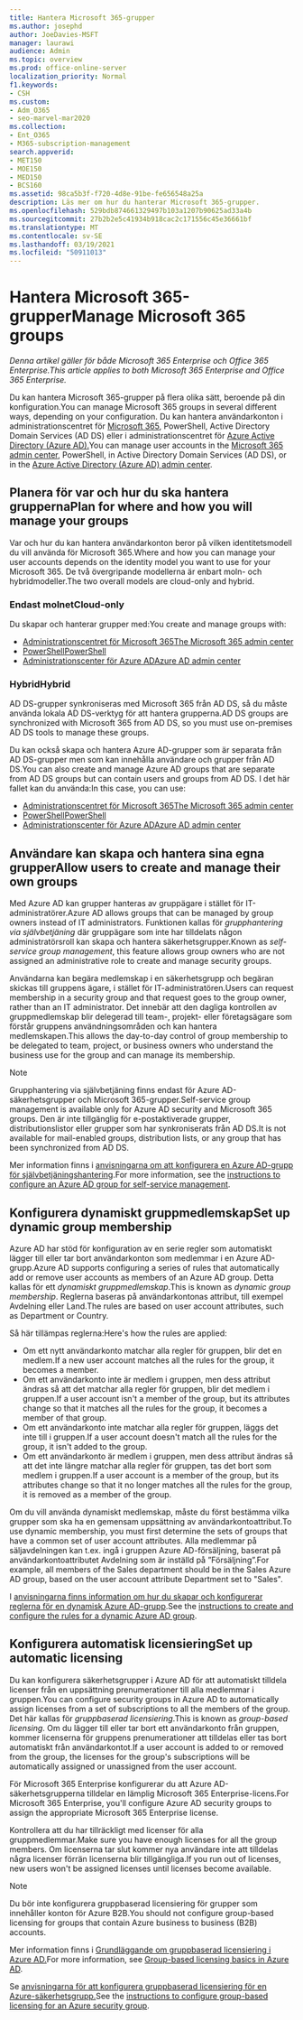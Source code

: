 ```yaml
---
title: Hantera Microsoft 365-grupper
ms.author: josephd
author: JoeDavies-MSFT
manager: laurawi
audience: Admin
ms.topic: overview
ms.prod: office-online-server
localization_priority: Normal
f1.keywords:
- CSH
ms.custom:
- Adm_O365
- seo-marvel-mar2020
ms.collection:
- Ent_O365
- M365-subscription-management
search.appverid:
- MET150
- MOE150
- MED150
- BCS160
ms.assetid: 98ca5b3f-f720-4d8e-91be-fe656548a25a
description: Läs mer om hur du hanterar Microsoft 365-grupper.
ms.openlocfilehash: 529bdb874661329497b103a1207b90625ad33a4b
ms.sourcegitcommit: 27b2b2e5c41934b918cac2c171556c45e36661bf
ms.translationtype: MT
ms.contentlocale: sv-SE
ms.lasthandoff: 03/19/2021
ms.locfileid: "50911013"
---
```

# <a name="manage-microsoft-365-groups"></a><span data-ttu-id="4c633-103">Hantera Microsoft 365-grupper</span><span class="sxs-lookup"><span data-stu-id="4c633-103">Manage Microsoft 365 groups</span></span>

<span data-ttu-id="4c633-104">*Denna artikel gäller för både Microsoft 365 Enterprise och Office 365 Enterprise.*</span><span class="sxs-lookup"><span data-stu-id="4c633-104">*This article applies to both Microsoft 365 Enterprise and Office 365 Enterprise.*</span></span>

<span data-ttu-id="4c633-105">Du kan hantera Microsoft 365-grupper på flera olika sätt, beroende på din konfiguration.</span><span class="sxs-lookup"><span data-stu-id="4c633-105">You can manage Microsoft 365 groups in several different ways, depending on your configuration.</span></span> <span data-ttu-id="4c633-106">Du kan hantera användarkonton i administrationscentret för [Microsoft 365](../admin/add-users/index.yml), PowerShell, Active Directory Domain Services (AD DS) eller i administrationscentret för [Azure Active Directory (Azure AD).](/azure/active-directory/fundamentals/active-directory-groups-create-azure-portal)</span><span class="sxs-lookup"><span data-stu-id="4c633-106">You can manage user accounts in the [Microsoft 365 admin center](../admin/add-users/index.yml), PowerShell, in Active Directory Domain Services (AD DS), or in the [Azure Active Directory (Azure AD) admin center](/azure/active-directory/fundamentals/active-directory-groups-create-azure-portal).</span></span> 

## <a name="plan-for-where-and-how-you-will-manage-your-groups"></a><span data-ttu-id="4c633-107">Planera för var och hur du ska hantera grupperna</span><span class="sxs-lookup"><span data-stu-id="4c633-107">Plan for where and how you will manage your groups</span></span>

<span data-ttu-id="4c633-108">Var och hur du kan hantera användarkonton beror på vilken identitetsmodell du vill använda för Microsoft 365.</span><span class="sxs-lookup"><span data-stu-id="4c633-108">Where and how you can manage your user accounts depends on the identity model you want to use for your Microsoft 365.</span></span> <span data-ttu-id="4c633-109">De två övergripande modellerna är enbart moln- och hybridmodeller.</span><span class="sxs-lookup"><span data-stu-id="4c633-109">The two overall models are cloud-only and hybrid.</span></span>
  
### <a name="cloud-only"></a><span data-ttu-id="4c633-110">Endast molnet</span><span class="sxs-lookup"><span data-stu-id="4c633-110">Cloud-only</span></span>

<span data-ttu-id="4c633-111">Du skapar och hanterar grupper med:</span><span class="sxs-lookup"><span data-stu-id="4c633-111">You create and manage groups with:</span></span>

- [<span data-ttu-id="4c633-112">Administrationscentret för Microsoft 365</span><span class="sxs-lookup"><span data-stu-id="4c633-112">The Microsoft 365 admin center</span></span>](../admin/add-users/index.yml)
- [<span data-ttu-id="4c633-113">PowerShell</span><span class="sxs-lookup"><span data-stu-id="4c633-113">PowerShell</span></span>](maintain-group-membership-with-microsoft-365-powershell.md)
- [<span data-ttu-id="4c633-114">Administrationscenter för Azure AD</span><span class="sxs-lookup"><span data-stu-id="4c633-114">Azure AD admin center</span></span>](/azure/active-directory/fundamentals/active-directory-groups-create-azure-portal)
    
### <a name="hybrid"></a><span data-ttu-id="4c633-115">Hybrid</span><span class="sxs-lookup"><span data-stu-id="4c633-115">Hybrid</span></span>

<span data-ttu-id="4c633-116">AD DS-grupper synkroniseras med Microsoft 365 från AD DS, så du måste använda lokala AD DS-verktyg för att hantera grupperna.</span><span class="sxs-lookup"><span data-stu-id="4c633-116">AD DS groups are synchronized with Microsoft 365 from AD DS, so you must use on-premises AD DS tools to manage these groups.</span></span>

<span data-ttu-id="4c633-117">Du kan också skapa och hantera Azure AD-grupper som är separata från AD DS-grupper men som kan innehålla användare och grupper från AD DS.</span><span class="sxs-lookup"><span data-stu-id="4c633-117">You can also create and manage Azure AD groups that are separate from AD DS groups but can contain users and groups from AD DS.</span></span> <span data-ttu-id="4c633-118">I det här fallet kan du använda:</span><span class="sxs-lookup"><span data-stu-id="4c633-118">In this case, you can use:</span></span>

- [<span data-ttu-id="4c633-119">Administrationscentret för Microsoft 365</span><span class="sxs-lookup"><span data-stu-id="4c633-119">The Microsoft 365 admin center</span></span>](../admin/add-users/index.yml)
- [<span data-ttu-id="4c633-120">PowerShell</span><span class="sxs-lookup"><span data-stu-id="4c633-120">PowerShell</span></span>](maintain-group-membership-with-microsoft-365-powershell.md)
- [<span data-ttu-id="4c633-121">Administrationscenter för Azure AD</span><span class="sxs-lookup"><span data-stu-id="4c633-121">Azure AD admin center</span></span>](/azure/active-directory/fundamentals/active-directory-groups-create-azure-portal)

## <a name="allow-users-to-create-and-manage-their-own-groups"></a><span data-ttu-id="4c633-122">Användare kan skapa och hantera sina egna grupper</span><span class="sxs-lookup"><span data-stu-id="4c633-122">Allow users to create and manage their own groups</span></span>

<span data-ttu-id="4c633-123">Med Azure AD kan grupper hanteras av gruppägare i stället för IT-administratörer.</span><span class="sxs-lookup"><span data-stu-id="4c633-123">Azure AD allows groups that can be managed by group owners instead of IT administrators.</span></span> <span data-ttu-id="4c633-124">Funktionen kallas för *grupphantering via självbetjäning* där gruppägare som inte har tilldelats någon administratörsroll kan skapa och hantera säkerhetsgrupper.</span><span class="sxs-lookup"><span data-stu-id="4c633-124">Known as *self-service group management*, this feature allows group owners who are not assigned an administrative role to create and manage security groups.</span></span> 

<span data-ttu-id="4c633-125">Användarna kan begära medlemskap i en säkerhetsgrupp och begäran skickas till gruppens ägare, i stället för IT-administratören.</span><span class="sxs-lookup"><span data-stu-id="4c633-125">Users can request membership in a security group and that request goes to the group owner, rather than an IT administrator.</span></span> <span data-ttu-id="4c633-126">Det innebär att den dagliga kontrollen av gruppmedlemskap blir delegerad till team-, projekt- eller företagsägare som förstår gruppens användningsområden och kan hantera medlemskapen.</span><span class="sxs-lookup"><span data-stu-id="4c633-126">This allows the day-to-day control of group membership to be delegated to team, project, or business owners who understand the business use for the group and can manage its membership.</span></span>

>[!Note]
><span data-ttu-id="4c633-127">Grupphantering via självbetjäning finns endast för Azure AD-säkerhetsgrupper och Microsoft 365-grupper.</span><span class="sxs-lookup"><span data-stu-id="4c633-127">Self-service group management is available only for Azure AD security and Microsoft 365 groups.</span></span> <span data-ttu-id="4c633-128">Den är inte tillgänglig för e-postaktiverade grupper, distributionslistor eller grupper som har synkroniserats från AD DS.</span><span class="sxs-lookup"><span data-stu-id="4c633-128">It is not available for mail-enabled groups, distribution lists, or any group that has been synchronized from AD DS.</span></span>
>

<span data-ttu-id="4c633-129">Mer information finns i [anvisningarna om att konfigurera en Azure AD-grupp för självbetjäningshantering](/azure/active-directory/active-directory-accessmanagement-self-service-group-management).</span><span class="sxs-lookup"><span data-stu-id="4c633-129">For more information, see the [instructions to configure an Azure AD group for self-service management](/azure/active-directory/active-directory-accessmanagement-self-service-group-management).</span></span>

## <a name="set-up-dynamic-group-membership"></a><span data-ttu-id="4c633-130">Konfigurera dynamiskt gruppmedlemskap</span><span class="sxs-lookup"><span data-stu-id="4c633-130">Set up dynamic group membership</span></span>

<span data-ttu-id="4c633-131">Azure AD har stöd för konfiguration av en serie regler som automatiskt lägger till eller tar bort användarkonton som medlemmar i en Azure AD-grupp.</span><span class="sxs-lookup"><span data-stu-id="4c633-131">Azure AD supports configuring a series of rules that automatically add or remove user accounts as members of an Azure AD group.</span></span> <span data-ttu-id="4c633-132">Detta kallas för ett *dynamiskt gruppmedlemskap*.</span><span class="sxs-lookup"><span data-stu-id="4c633-132">This is known as *dynamic group membership*.</span></span> <span data-ttu-id="4c633-133">Reglerna baseras på användarkontonas attribut, till exempel Avdelning eller Land.</span><span class="sxs-lookup"><span data-stu-id="4c633-133">The rules are based on user account attributes, such as Department or Country.</span></span>

<span data-ttu-id="4c633-134">Så här tillämpas reglerna:</span><span class="sxs-lookup"><span data-stu-id="4c633-134">Here's how the rules are applied:</span></span>

- <span data-ttu-id="4c633-135">Om ett nytt användarkonto matchar alla regler för gruppen, blir det en medlem.</span><span class="sxs-lookup"><span data-stu-id="4c633-135">If a new user account matches all the rules for the group, it becomes a member.</span></span>
- <span data-ttu-id="4c633-136">Om ett användarkonto inte är medlem i gruppen, men dess attribut ändras så att det matchar alla regler för gruppen, blir det medlem i gruppen.</span><span class="sxs-lookup"><span data-stu-id="4c633-136">If a user account isn't a member of the group, but its attributes change so that it matches all the rules for the group, it becomes a member of that group.</span></span>
- <span data-ttu-id="4c633-137">Om ett användarkonto inte matchar alla regler för gruppen, läggs det inte till i gruppen.</span><span class="sxs-lookup"><span data-stu-id="4c633-137">If a user account doesn't match all the rules for the group, it isn't added to the group.</span></span>
- <span data-ttu-id="4c633-138">Om ett användarkonto är medlem i gruppen, men dess attribut ändras så att det inte längre matchar alla regler för gruppen, tas det bort som medlem i gruppen.</span><span class="sxs-lookup"><span data-stu-id="4c633-138">If a user account is a member of the group, but its attributes change so that it no longer matches all the rules for the group, it is removed as a member of the group.</span></span>

<span data-ttu-id="4c633-139">Om du vill använda dynamiskt medlemskap, måste du först bestämma vilka grupper som ska ha en gemensam uppsättning av användarkontoattribut.</span><span class="sxs-lookup"><span data-stu-id="4c633-139">To use dynamic membership, you must first determine the sets of groups that have a common set of user account attributes.</span></span> <span data-ttu-id="4c633-140">Alla medlemmar på säljavdelningen kan t.ex. ingå i gruppen Azure AD-försäljning, baserat på användarkontoattributet Avdelning som är inställd på ”Försäljning”.</span><span class="sxs-lookup"><span data-stu-id="4c633-140">For example, all members of the Sales department should be in the Sales Azure AD group, based on the user account attribute Department set to "Sales".</span></span>

<span data-ttu-id="4c633-141">I [anvisningarna finns information om hur du skapar och konfigurerar reglerna för en dynamisk Azure AD-grupp](/azure/active-directory/active-directory-groups-dynamic-membership-azure-portal).</span><span class="sxs-lookup"><span data-stu-id="4c633-141">See the [instructions to create and configure the rules for a dynamic Azure AD group](/azure/active-directory/active-directory-groups-dynamic-membership-azure-portal).</span></span>

## <a name="set-up-automatic-licensing"></a><span data-ttu-id="4c633-142">Konfigurera automatisk licensiering</span><span class="sxs-lookup"><span data-stu-id="4c633-142">Set up automatic licensing</span></span>

<span data-ttu-id="4c633-143">Du kan konfigurera säkerhetsgrupper i Azure AD för att automatiskt tilldela licenser från en uppsättning prenumerationer till alla medlemmar i gruppen.</span><span class="sxs-lookup"><span data-stu-id="4c633-143">You can configure security groups in Azure AD to automatically assign licenses from a set of subscriptions to all the members of the group.</span></span> <span data-ttu-id="4c633-144">Det här kallas för *gruppbaserad licensiering*.</span><span class="sxs-lookup"><span data-stu-id="4c633-144">This is known as *group-based licensing*.</span></span> <span data-ttu-id="4c633-145">Om du lägger till eller tar bort ett användarkonto från gruppen, kommer licenserna för gruppens prenumerationer att tilldelas eller tas bort automatiskt från användarkontot.</span><span class="sxs-lookup"><span data-stu-id="4c633-145">If a user account is added to or removed from the group, the licenses for the group's subscriptions will be automatically assigned or unassigned from the user account.</span></span>

<span data-ttu-id="4c633-146">För Microsoft 365 Enterprise konfigurerar du att Azure AD-säkerhetsgrupperna tilldelar en lämplig Microsoft 365 Enterprise-licens.</span><span class="sxs-lookup"><span data-stu-id="4c633-146">For Microsoft 365 Enterprise, you'll configure Azure AD security groups to assign the appropriate Microsoft 365 Enterprise license.</span></span>

<span data-ttu-id="4c633-147">Kontrollera att du har tillräckligt med licenser för alla gruppmedlemmar.</span><span class="sxs-lookup"><span data-stu-id="4c633-147">Make sure you have enough licenses for all the group members.</span></span> <span data-ttu-id="4c633-148">Om licenserna tar slut kommer nya användare inte att tilldelas några licenser förrän licenserna blir tillgängliga.</span><span class="sxs-lookup"><span data-stu-id="4c633-148">If you run out of licenses, new users won't be assigned licenses until licenses become available.</span></span>

>[!Note]
><span data-ttu-id="4c633-149">Du bör inte konfigurera gruppbaserad licensiering för grupper som innehåller konton för Azure B2B.</span><span class="sxs-lookup"><span data-stu-id="4c633-149">You should not configure group-based licensing for groups that contain Azure business to business (B2B) accounts.</span></span>
>

<span data-ttu-id="4c633-150">Mer information finns i [Grundläggande om gruppbaserad licensiering i Azure AD.](/azure/active-directory/active-directory-licensing-whatis-azure-portal)</span><span class="sxs-lookup"><span data-stu-id="4c633-150">For more information, see [Group-based licensing basics in Azure AD](/azure/active-directory/active-directory-licensing-whatis-azure-portal).</span></span>

<span data-ttu-id="4c633-151">Se [anvisningarna för att konfigurera gruppbaserad licensiering för en Azure-säkerhetsgrupp.](/azure/active-directory/active-directory-licensing-group-assignment-azure-portal)</span><span class="sxs-lookup"><span data-stu-id="4c633-151">See the [instructions to configure group-based licensing for an Azure security group](/azure/active-directory/active-directory-licensing-group-assignment-azure-portal).</span></span>